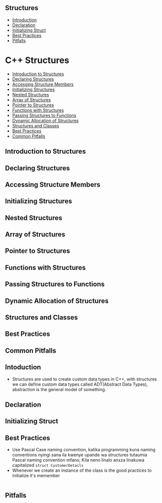 ## Structures

- [Introduction](#intoduction)
- [Declaration](#declaration)
- [Initializing Struct](#initializing-struct)
- [Best Practices](#best-practices)
- [Pitfalls](#pitfalls)

# C++ Structures

- [Introduction to Structures](#introduction-to-structures)
- [Declaring Structures](#declaring-structures)
- [Accessing Structure Members](#accessing-structure-members)
- [Initializing Structures](#initializing-structures)
- [Nested Structures](#nested-structures)
- [Array of Structures](#array-of-structures)
- [Pointer to Structures](#pointer-to-structures)
- [Functions with Structures](#functions-with-structures)
- [Passing Structures to Functions](#passing-structures-to-functions)
- [Dynamic Allocation of Structures](#dynamic-allocation-of-structures)
- [Structures and Classes](#structures-and-classes)
- [Best Practices](#best-practices)
- [Common Pitfalls](#common-pitfalls)

## Introduction to Structures

## Declaring Structures

## Accessing Structure Members

## Initializing Structures

## Nested Structures

## Array of Structures

## Pointer to Structures

## Functions with Structures

## Passing Structures to Functions

## Dynamic Allocation of Structures

## Structures and Classes

## Best Practices

## Common Pitfalls


## Intoduction
- Structures are used to create custom data types in C++, with structures we can define custom data types called ADT(Abstract Data Types), abstraction is the general model of something.
## Declaration
## Initializing Struct
## Best Practices
- Use Pascal Case naming convention, katika programming kuna naming conventions nyingi sana ila kwenye upande wa structures tutaumia Pascal naming convention mfano; Kila neno linalo anxza linakuwa capitalized
`struct CustomerDetails`
- Whenever we create an instance of the class is the good practices to initialize it's memember 
```cpp

```
## Pitfalls
